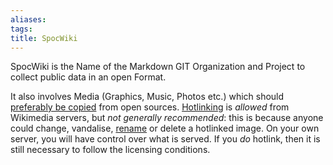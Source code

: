 ```yaml
---
aliases: 
tags: 
title: SpocWiki
---
```

SpocWiki is the Name of the Markdown GIT Organization and Project to collect public data in an open Format. 

It also involves Media (Graphics, Music, Photos etc.) which should [preferably be copied](https://commons.wikimedia.org/wiki/Commons:Reusing_content_outside_Wikimedia/technical) from open sources. 
[Hotlinking](https://en.wikipedia.org/wiki/Inline_linking "w:Inline linking") is _allowed_ from Wikimedia servers, but _not generally recommended_: this is because anyone could change, vandalise, [rename](https://phabricator.wikimedia.org/T37721 "phab:T37721") or delete a hotlinked image. On your own server, you will have control over what is served.
If you _do_ hotlink, then it is still necessary to follow the licensing conditions. 


